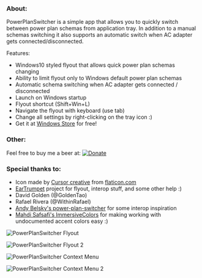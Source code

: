 ### About:
PowerPlanSwitcher is a simple app that allows you to quickly switch between power plan schemas from application tray. In addition to a manual schemas switching it also supports an automatic switch when AC adapter gets connected/disconnected. 

Features:
- Windows10 styled flyout that allows quick power plan schemas changing
- Ability to limit flyout only to Windows default power plan schemas
- Automatic schema switching when AC adapter gets connected / disconnected
- Launch on Windows startup
- Flyout shortcut (Shift+Win+L)
- Navigate the flyout with keyboard (use tab)
- Change all settings by right-clicking on the tray icon :)
- Get it at [Windows Store](https://www.microsoft.com/en-us/store/p/powerplanswitcher/9nblggh556l3) for free!

### Other:
Feel free to buy me a beer at: [![Donate](https://img.shields.io/badge/Donate-PayPal-green.svg)](https://www.paypal.com/cgi-bin/webscr?cmd=_donations&business=houskape%40gmail%2ecom&lc=CZ&item_name=PowerPlanSwitcher&item_number=042&currency_code=USD&bn=PP%2dDonationsBF%3abtn_donate_SM%2egif%3aNonHosted)

### Special thanks to:
- Icon made by [Cursor creative](http://www.flaticon.com/authors/cursor-creative) from [flaticon.com](http://www.flaticon.com/)
- [EarTrumpet](https://github.com/File-New-Project/EarTrumpet) project for flyout, interop stuff, and some other help :)
 - David Golden (@GoldenTao)
 - Rafael Rivera (@WithinRafael)
- [Andy Belsky's power-plan-switcher](https://github.com/andy722/power-plan-switcher) for some interop inspiration
- [Mahdi Safsafi's ImmersiveColors](https://github.com/MahdiSafsafi/ImmersiveColors) for making working with undocumented accent colors easy :)

![PowerPlanSwitcher Flyout](https://github.com/petrroll/PPSwitcher/raw/master/ReadmeAssets/PowerSwicher_Flyout_1.PNG)

![PowerPlanSwitcher Flyout 2](https://github.com/petrroll/PPSwitcher/raw/master/ReadmeAssets/PowerSwicher_Flyout_2.PNG)

![PowerPlanSwitcher Context Menu](https://github.com/petrroll/PPSwitcher/raw/master/ReadmeAssets/PowerSwicher_ContextMenu_1.PNG)

![PowerPlanSwitcher Context Menu 2](https://github.com/petrroll/PPSwitcher/raw/master/ReadmeAssets/PowerSwicher_ContextMenu_2.PNG)

